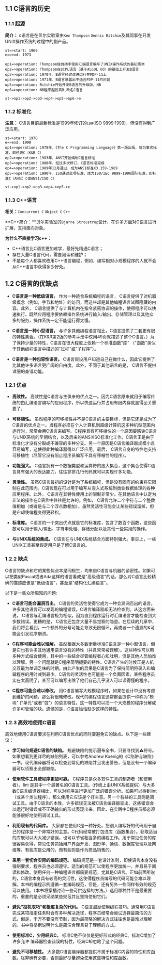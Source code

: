 ## 1.1	C语言的历史
### 1.1.1	起源
**简介：** c语言是在贝尔实验室由`Ken Thompson` `Dennis Ritchie`及其同事在开发UNIX操作系统的过程中的副产品。

```flow
st=>start: 1969
e=>end: 1973

op1=>operation: Thompson独自动手使用汇编语言编写了UNIX操作系统的最初版本
op2=>operation: Thompson在BCPL语言（基于ALGOL 60）的基础上开发B语言
op3=>operation: 1970年，B语言经过改进运行在PDP-11上
op4=>operation: 1971年，B语言暴露出不适合PDP-11的问题
op5=>operation: Ritchie开始开发B语言的升级版，NB
op6=>operation: NB越来越脱离B,改名C语言

st->op1->op2->op3->op4->op5->op6->e

```

### 1.1.2	标准化
**注意：** C语言目前最新标准是1999年修订的`C99`(ISO 9899:1999)，但没有得到广泛应用。

```flow
st=>start: 1978
e=>end: 1990
op1=>operation: 1978年，《The C Programming Language》第一版出版，成为事实标准，即经典C（K&R C）
op2=>operation: 1983年，ANSI开始编制C语言标准
op3=>operation: 1988年，经过多次修订，C语言标准完成
op4=>operation: 1989年12月通过，成为ANSI标准X3.159-1989
op5=>operation: 1990年，ISO通过此项标准，成为ISO/IEC 9899-1990国际标准，即标准C（ANSI C或ANSI/ISO C）

st->op1->op2->op3->op4->op5->e
```

### 1.1.3	C++语言

**相关：**`Concurrent C` `Object C` `C++`

**C++简介：**贝尔实验室的`Bjarne Stroustrup`设计，在许多方面对C语言进行扩展，支持面向对象。

**为什么不直接学习c++：**

- C++语言比C语言更加难学，最好先精通C语言；
- 存在大量C语言代码，需要阅读和维护；
- 不是每个人都喜欢改用C++语言编程，例如，编写相对小规模程序的人就不会从C++语言中获得多少好处。

## 1.2	C语言的优缺点

+ **C语言是一种低级语言。** 作为一种适合系统编程的语言， C语言提供了对机器级概念（例如，字节和地址）的访问，而这些却是其他编程语言试图隐藏的内容。此外， C语言提供了与计算机内在指令紧密协调的操作，使得程序可以快速执行。既然应用程序要依赖操作系统进行输入/输出、存储管理以及其他众多的服务，操作系统一定不能运行得太慢。

+ **C语言是一种小型语言。** 与许多其他编程语言相比，C语言提供了二套更有限的特性集合。（在K&R第2版的参考手册中仅用49页就描述了整个C语言。）为了保持少量的特性，C语言在很大程度上依赖一个标准函数"库" （"函数"类似于其他编程语言中描述的"过程"或"子程序"）。

+ **C语言是一种包容性语言。** C语言假设用户知道自己在做什么，因此它提供了比其他许多语言更广阔的自由度。此外，不同于其他语言的是， C语言不提供详细的查错功能。

### 1.2.1	优点

+ **高效性。** 高效性是C语言与生俱来的优点之一。因为C语言原来就用于编写传统的由汇编语言编写的应用程序，所以快速运行并占用有限内存就显得至关重要了。

+ **可移植性。** 虽然程序的可移植性并不是C语言的主要目标，但是它还是成为了C语言的优点之一。当程序必须在个人计算机到超级计算机这多种机型范围内运行时，常常会用C语言来编写。C程序具有可移植性的一个原因要感谢C语言与UNlX系统的早期结合，以及后来的ANSI/ISO标准化工作。C语言正是由于标准化才没有分裂成不兼容的多种分支。另一个原因是C语言编译器规模小且容易编写，这使得此种编译器得以广泛应用。最后， C语言自身的特性也支持可移植性（尽管它没有阻止程序员编写不具有移植性的程序）。

+ **功能强大。** C语言拥有一个数据类型和运算符的庞大集合，这个集合使得C语言具有强大的表达能力，往往寥寥几行代码就可以实现许多功能。

+ **灵活性。** 虽然C语言最初的设计是为了系统编程，但是没有固有的约束将它限制在此范围内。C语言现在可以用于编写从嵌入式系统到商业数据处理的各种应用程序。此外， C语言在其特性使用上的限制非常少。在其他语言中认定为非法的操作在C语言中往往是允许的。例如， C语言允许二个字符与二个整数值相加（或者是与二个浮点数相加）。虽然灵活性可能会让某些错误溜掉，但是它却使编程变得更轻松。

+ **标准库。** C语言的一个突出优点就是它的标准库，包含了数百个函数，这些函数可以用于输入/输出、字符申处理、存储分配以及其他一些实用的操作。

+ **与UNIX系统的集成。** C语言在与UNIX系统结合方面特别强大。事实上，一些UNIX工具甚至假定用户是了解C语言的。

### 1.2.2 缺点

C语言的缺点和它的某些优点本是同根生，均来自C语言与机器的紧密性。如果可以把类似Pascal或者Ada这样的语言看成是"高级语言"的话，那么对C语言比较精确的描述应该是"低级语言"，甚至是"结构化汇编语言"。

以下是一些众所周知的问题:

+ **C语言可能会漏洞百出。** C语言的灵活性使得它成为一种会漏洞百出的语言。许多其他语言可以发现的编程错误，C语言编译器却无法检查到。从这方面来说， C语言与汇编语言极为相似，因为直到程序运行时汇编语言才能检查到大多数错误。更糟的是， C语言还包含大量不易觉察的隐患。在后续的几章中，我们将会看到，一个额外的分号可能会导致无限循环，再或者一个遗漏的&可能会引发程序崩溃。

+ **C程序可能会难以理解。** 虽然根据大多数衡量标准C语言是一种小型语言，但是它也有许多其他通用语言没有的特性（并且常常被误解）。这些特性可以用多种方式结合使用，其中的一些结合尽管编程者心知肚明，但是其他人恐怕难以理解。另一个问题就是C程序简明扼要的特性。C语言产生的时候正是人机交互最为单调乏味的时期。由此产生的后果是C语言为了保持简明将录入和编辑程序的用时减到最少。C语言的灵活性也可能是一个负面因素，某些程序员实在太高明了，甚至可以编写出除了他们自己几乎没人可以读得懂的程序。

+ **C程序可能会难以修改。** 用C语言编写大规模程序时，如果在设计中没有考虑到维护的问题，那么将很难修改。现代的编程语言通常都会提供一种称为"模块" ("单元"或者"包"）的语言特性，这一特性可以把一个大规模的程序分解成许多可管理的块。遗憾的是，C语言恰恰缺少这样的特性。

### 1.2.3	高效地使用C语言
高效地使用C语言要求在利用C语言优点的同时要避免它的缺点。以下是一些建议：

+ **学习如何规避C语言的缺陷。** 规避缺陷的提示遍布全书，只要寻找到⚠符号。如果想看到更详尽的缺陷列表，可以参考Andrew Koenig的《C陷阱与缺陷》一书。现代编译器将可以检查到常见的缺陷并且发出警告，但是没有一个编译器可以侦察出全部缺陷。

+ **使用软件工具使程序更加可靠。** C程序员是众多软件工具的制造者（和使用者）。lint 是其中一个最著名的C语言工具。(传统上由UNIX系统提供）与大多数C语言编译器相比，可以对程序进行更加广泛的错误分析。如果可以得到lint（或某个类似程序），那么使用它应该是个好主意。另一个有益的工具则是调试工具。由于C语言的本性，许多错误无法被C语言编译器查出。这些错误会以运行时错误或不正确输出的形式表现出来。因此，在实践中C程序员都必须能够很好地使用调试工具。

+ **利用现有的代码库。** 大家都在使用C是一种好处。把别人编写好的代码用于自己的程序是一个非常好的主意。C代码经常被打包进库（函数集合）。获取适当的库既可以大大减少错误，也可以节省相当多的编程工作。用于常见任务的库很容易获得，常见任务包括用户界面开发、图形学、通信、数据库管理以及网络等。有些库是公用的，而有些则是作为商品销售的。

+ **采用一套切合实际的编码规范。** 编码规范是一套设计准则，即使语言本身没有强制要求，程序员也必须遵守。适当的规范可以使程序更加统一，并且易于阅读和修改。使用任何一种编程语言都需要规范，尤其是C语言。正如前面所说的，C语言本身具有较高的灵活性，这使得程序员编写的代码可能会难以理解。本书的编程示例遵循一套编码规范，但是，还有另外一些同样有效的规范可以使用。（本书将穿插讨论一些可供选择的方法。）选用哪种并不是最重要的，重要的是必须采纳某些规范并且坚持使用它们。

+ **避免“投机取巧”和极度复杂的代码。** C语言鼓励使用编程技巧。通常用C语言完成某项指定任务时会有多种解决途径，程序员经常会尝试选择最简洁的方式。但是，千万不要没有节制，因为最简略的解决方式往往也是最难以理解的。书中将举例说明什么是简洁合理且易于理解的方式。

+ **使用标准C，少用经典C。** 标准C绝不仅仅是更好形式的经典C。标准C增加了许多允许 编译器检查错误的特性，经典C却忽略了这个问题。

+ **避免不可移植性。** 大多数C语言编译器都提供不属于标准C内容的特性和库函数。除非确有必要，否则最好尽量避免使用这些特性和库函数。
